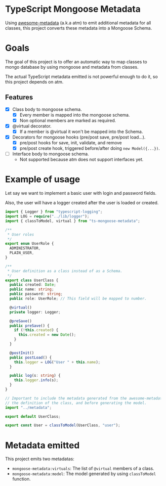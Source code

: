 # TypeScript Mongoose Metadata

Using [awesome-metadata](https://github.com/lilezek/awesome-metadata) (a.k.a atm) to emit additional metadata for all classes, this project 
converts these metadata into a Mongoose Schema.

# Goals

The goal of this project is to offer an automatic way to map classes to mongo database by using mongoose and metadata from classes.

The actual TypeScript metadata emitted is not powerful enough to do it, so this project depends on atm.    

## Features

* [x] Class body to mongoose schema.
  * [x] Every member is mapped into the mongoose schema.
  * [x] Non optional members are marked as required.
* [x] @virtual decorator.
  * [x] If a member is @virtual it won't be mapped into the Schema.
* [x] Decorators for mongoose hooks (pre/post save, pre/post load...).
  * [x] pre/post hooks for save, init, validate, and remove
  * [x] pre/post create hook, triggered before/after doing `new Model({...})`.
* [ ] Interface body to mongoose schema.
  * Not supported because atm does not support interfaces yet.

# Example of usage

Let say we want to implement a basic user with login and password fields.

Also, the user will have a logger created after the user is loaded or created.

```ts
import { Logger } from "typescript-logging";
import LOG = require("../lib/logger");
import { classToModel, virtual } from "ts-mongoose-metadata";

/**
 * User roles
 */
export enum UserRole {
  ADMINISTRATOR,
  PLAIN_USER,
}

/**
 * User definition as a class instead of as a Schema.
 */
export class UserClass {
  public created: Date;
  public name: string;
  public password: string;
  public role: UserRole; // This field will be mapped to number.

  @virtual()
  private logger: Logger;

  @preSave()
  public preSave() {
    if (!this.created) {
      this.created = new Date();
    }
  }

  @postInit()
  public postLoad() {
    this.logger = LOG("User " + this.name);
  }

  public log(s: string) {
    this.logger.info(s);
  }
}

// Important to include the metadata generated from the awesome-metadata emitter after 
// the definition of the class, and before generating the model.
import "../metadata";

export default UserClass;

export const User = classToModel(UserClass, "user");
```

# Metadata emitted

This project emits two metadatas:

* `mongoose-metadata:virtuals`: The list of `@virtual` members of a class.
* `mongoose-metadata:model`: The model generated by using `classToModel` function. 
